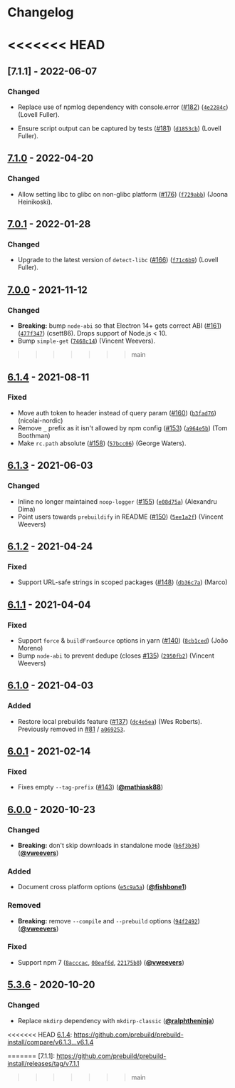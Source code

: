 # Changelog

<<<<<<< HEAD
=======
## [7.1.1] - 2022-06-07

### Changed

- Replace use of npmlog dependency with console.error ([#182](https://github.com/prebuild/prebuild-install/issues/182)) ([`4e2284c`](https://github.com/prebuild/prebuild-install/commit/4e2284c)) (Lovell Fuller).

- Ensure script output can be captured by tests ([#181](https://github.com/prebuild/prebuild-install/issues/181)) ([`d1853cb`](https://github.com/prebuild/prebuild-install/commit/d1853cb)) (Lovell Fuller).

## [7.1.0] - 2022-04-20

### Changed

- Allow setting libc to glibc on non-glibc platform ([#176](https://github.com/prebuild/prebuild-install/issues/176)) ([`f729abb`](https://github.com/prebuild/prebuild-install/commit/f729abb)) (Joona Heinikoski).

## [7.0.1] - 2022-01-28

### Changed

- Upgrade to the latest version of `detect-libc` ([#166](https://github.com/prebuild/prebuild-install/issues/166)) ([`f71c6b9`](https://github.com/prebuild/prebuild-install/commit/f71c6b9)) (Lovell Fuller).

## [7.0.0] - 2021-11-12

### Changed

- **Breaking:** bump `node-abi` so that Electron 14+ gets correct ABI ([#161](https://github.com/prebuild/prebuild-install/issues/161)) ([`477f347`](https://github.com/prebuild/prebuild-install/commit/477f347)) (csett86). Drops support of Node.js < 10.
- Bump `simple-get` ([`7468c14`](https://github.com/prebuild/prebuild-install/commit/7468c14)) (Vincent Weevers).

>>>>>>> main
## [6.1.4] - 2021-08-11

### Fixed

- Move auth token to header instead of query param ([#160](https://github.com/prebuild/prebuild-install/issues/160)) ([`b3fad76`](https://github.com/prebuild/prebuild-install/commit/b3fad76)) (nicolai-nordic)
- Remove `_` prefix as it isn't allowed by npm config ([#153](https://github.com/prebuild/prebuild-install/issues/153)) ([`a964e5b`](https://github.com/prebuild/prebuild-install/commit/a964e5b)) (Tom Boothman)
- Make `rc.path` absolute ([#158](https://github.com/prebuild/prebuild-install/issues/158)) ([`57bcc06`](https://github.com/prebuild/prebuild-install/commit/57bcc06)) (George Waters).

## [6.1.3] - 2021-06-03

### Changed

- Inline no longer maintained `noop-logger` ([#155](https://github.com/prebuild/prebuild-install/issues/155)) ([`e08d75a`](https://github.com/prebuild/prebuild-install/commit/e08d75a)) (Alexandru Dima)
- Point users towards `prebuildify` in README ([#150](https://github.com/prebuild/prebuild-install/issues/150)) ([`5ee1a2f`](https://github.com/prebuild/prebuild-install/commit/5ee1a2f)) (Vincent Weevers)

## [6.1.2] - 2021-04-24

### Fixed

- Support URL-safe strings in scoped packages ([#148](https://github.com/prebuild/prebuild-install/issues/148)) ([`db36c7a`](https://github.com/prebuild/prebuild-install/commit/db36c7a)) (Marco)

## [6.1.1] - 2021-04-04

### Fixed

- Support `force` & `buildFromSource` options in yarn ([#140](https://github.com/prebuild/prebuild-install/issues/140)) ([`8cb1ced`](https://github.com/prebuild/prebuild-install/commit/8cb1ced)) (João Moreno)
- Bump `node-abi` to prevent dedupe (closes [#135](https://github.com/prebuild/prebuild-install/issues/135)) ([`2950fb2`](https://github.com/prebuild/prebuild-install/commit/2950fb2)) (Vincent Weevers)

## [6.1.0] - 2021-04-03

### Added

- Restore local prebuilds feature ([#137](https://github.com/prebuild/prebuild-install/issues/137)) ([`dc4e5ea`](https://github.com/prebuild/prebuild-install/commit/dc4e5ea)) (Wes Roberts). Previously removed in [#81](https://github.com/prebuild/prebuild-install/issues/81) / [`a069253`](https://github.com/prebuild/prebuild-install/commit/a06925378d38ca821bfa93aa4c1fdedc253b2420).

## [6.0.1] - 2021-02-14

### Fixed

- Fixes empty `--tag-prefix` ([#143](https://github.com/prebuild/prebuild-install/issues/143)) ([**@mathiask88**](https://github.com/mathiask88))

## [6.0.0] - 2020-10-23

### Changed

- **Breaking:** don't skip downloads in standalone mode ([`b6f3b36`](https://github.com/prebuild/prebuild-install/commit/b6f3b36)) ([**@vweevers**](https://github.com/vweevers))

### Added

- Document cross platform options ([`e5c9a5a`](https://github.com/prebuild/prebuild-install/commit/e5c9a5a)) ([**@fishbone1**](https://github.com/fishbone1))

### Removed

- **Breaking:** remove `--compile` and `--prebuild` options ([`94f2492`](https://github.com/prebuild/prebuild-install/commit/94f2492)) ([**@vweevers**](https://github.com/vweevers))

### Fixed

- Support npm 7 ([`8acccac`](https://github.com/prebuild/prebuild-install/commit/8acccac), [`08eaf6d`](https://github.com/prebuild/prebuild-install/commit/08eaf6d), [`22175b8`](https://github.com/prebuild/prebuild-install/commit/22175b8)) ([**@vweevers**](https://github.com/vweevers))

## [5.3.6] - 2020-10-20

### Changed

- Replace `mkdirp` dependency with `mkdirp-classic` ([**@ralphtheninja**](https://github.com/ralphtheninja))

<<<<<<< HEAD
[6.1.4]: https://github.com/prebuild/prebuild-install/compare/v6.1.3...v6.1.4

[6.1.3]: https://github.com/prebuild/prebuild-install/compare/v6.1.2...v6.1.3

[6.1.2]: https://github.com/prebuild/prebuild-install/compare/v6.1.1...v6.1.2

[6.1.1]: https://github.com/prebuild/prebuild-install/compare/v6.1.0...v6.1.1

[6.1.0]: https://github.com/prebuild/prebuild-install/compare/v6.0.1...v6.1.0

[6.0.1]: https://github.com/prebuild/prebuild-install/compare/v6.0.0...v6.0.1

[6.0.0]: https://github.com/prebuild/prebuild-install/compare/v5.3.6...v6.0.0
=======
[7.1.1]: https://github.com/prebuild/prebuild-install/releases/tag/v7.1.1

[7.1.0]: https://github.com/prebuild/prebuild-install/releases/tag/v7.1.0

[7.0.1]: https://github.com/prebuild/prebuild-install/releases/tag/v7.0.1

[7.0.0]: https://github.com/prebuild/prebuild-install/releases/tag/v7.0.0

[6.1.4]: https://github.com/prebuild/prebuild-install/releases/tag/v6.1.4

[6.1.3]: https://github.com/prebuild/prebuild-install/releases/tag/v6.1.3

[6.1.2]: https://github.com/prebuild/prebuild-install/releases/tag/v6.1.2

[6.1.1]: https://github.com/prebuild/prebuild-install/releases/tag/v6.1.1

[6.1.0]: https://github.com/prebuild/prebuild-install/releases/tag/v6.1.0

[6.0.1]: https://github.com/prebuild/prebuild-install/releases/tag/v6.0.1

[6.0.0]: https://github.com/prebuild/prebuild-install/releases/tag/v6.0.0
>>>>>>> main

[5.3.6]: https://github.com/prebuild/prebuild-install/releases/tag/v5.3.6

